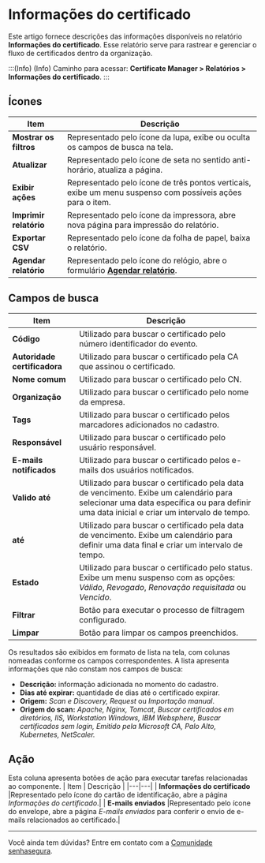 # Informações do certificado

Este artigo fornece descrições das informações disponíveis no relatório **Informações do certificado**. Esse relatório serve para rastrear e gerenciar o fluxo de certificados dentro da organização. 

:::(Info) (Info)
Caminho para acessar: **Certificate Manager > Relatórios > Informações do certificado**.
:::

## Ícones
| Item | Descrição |
| --- | --- |
|**Mostrar os filtros**|Representado pelo ícone da lupa, exibe ou oculta os campos de busca na tela.|
|**Atualizar**|Representado pelo ícone de seta no sentido anti-horário, atualiza a página.|
|**Exibir ações**|Representado pelo ícone de três pontos verticais, exibe um menu suspenso com possíveis ações para o item.|
|**Imprimir relatório**|Representado pelo ícone da impressora, abre nova página para impressão do relatório.|
|**Exportar CSV**|Representado pelo ícone da folha de papel, baixa o relatório.|
|**Agendar relatório**|Representado pelo ícone do relógio, abre o formulário **[Agendar relatório](/v3-33/docs/pt/general-information-how-to-issue-download-and-schedule-device-reports)**.|

## Campos de busca
| Item | Descrição |
| --- | --- |
| **Código** |Utilizado para buscar o certificado pelo número identificador do evento.|
| **Autoridade certificadora** |Utilizado para buscar o certificado pela CA que assinou o certificado.|
| **Nome comum** |Utilizado para buscar o certificado pelo CN.|
| **Organização** |Utilizado para buscar o certificado pelo nome da empresa.|
| **Tags** |Utilizado para buscar o certificado pelos marcadores adicionados no cadastro.|
| **Responsável** |Utilizado para buscar o certificado pelo usuário responsável.|
| **E-mails notificados** |Utilizado para buscar o certificado pelos e-mails dos usuários notificados.|
| **Valido até** |Utilizado para buscar o certificado pela data de vencimento. Exibe um calendário para selecionar uma data específica ou para definir uma data inicial e criar um intervalo de tempo.
| **até** |Utilizado para buscar o certificado pela data de vencimento. Exibe um calendário para definir uma data final e criar um intervalo de tempo.
| **Estado** |Utilizado para buscar o certificado pelo status. Exibe um menu suspenso com as opções: *Válido*, *Revogado*, *Renovação requisitada* ou *Vencido*. 
|**Filtrar**|Botão para executar o processo de filtragem configurado.|
|**Limpar**|Botão para limpar os campos preenchidos.|

Os resultados são exibidos em formato de lista na tela, com colunas nomeadas conforme os campos correspondentes. A lista apresenta informações que não constam nos campos de busca:

* **Descrição:** informação adicionada no momento do cadastro.
* **Dias até expirar:** quantidade de dias até o certificado expirar.
* **Origem:** *Scan e Discovery, Request* ou *Importação manual*.
* **Origem do scan:** *Apache, Nginx, Tomcat, Buscar certificados em diretórios, IIS, Workstation Windows, IBM Websphere, Buscar certificados sem login, Emitido pela Microsoft CA, Palo Alto, Kubernetes, NetScaler.*

## Ação
Esta coluna apresenta botões de ação para executar tarefas relacionadas ao componente.
| Item | Descrição |
|---|---|
| **Informações do certificado** |Representado pelo ícone do cartão de identificação, abre a página *Informações do certificado*.|
| **E-mails enviados** |Representado pelo ícone do envelope, abre a página *E-mails enviados* para conferir o envio de e-mails relacionados ao certificado.|
***
Você ainda tem dúvidas? Entre em contato com a [Comunidade senhasegura](https://community.senhasegura.io/).
